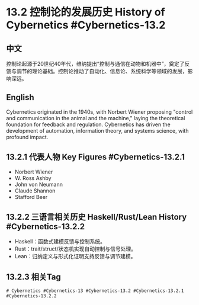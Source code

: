 # 13.2 控制论的发展历史 History of Cybernetics #Cybernetics-13.2

## 中文

控制论起源于20世纪40年代，维纳提出“控制与通信在动物和机器中”，奠定了反馈与调节的理论基础。控制论推动了自动化、信息论、系统科学等领域的发展，影响深远。

## English

Cybernetics originated in the 1940s, with Norbert Wiener proposing "control and communication in the animal and the machine," laying the theoretical foundation for feedback and regulation. Cybernetics has driven the development of automation, information theory, and systems science, with profound impact.

## 13.2.1 代表人物 Key Figures #Cybernetics-13.2.1

- Norbert Wiener
- W. Ross Ashby
- John von Neumann
- Claude Shannon
- Stafford Beer

## 13.2.2 三语言相关历史 Haskell/Rust/Lean History #Cybernetics-13.2.2

- Haskell：函数式建模反馈与控制系统。
- Rust：trait/struct/状态机实现自动控制与信号处理。
- Lean：归纳定义与形式化证明支持反馈与调节建模。

## 13.2.3 相关Tag

`# Cybernetics #Cybernetics-13 #Cybernetics-13.2 #Cybernetics-13.2.1 #Cybernetics-13.2.2`
